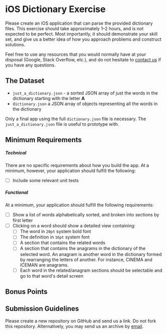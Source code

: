 # iOS Dictionary Exercise

Please create an iOS application that can parse the provided dictionary files. This exercise should take approximately 1&ndash;2 hours, and is not expected to be perfect. Most importantly, it should demonstrate your skill set, and give us a better idea of how you approach problems and construct solutions.

Feel free to use any resources that you would normally have at your disposal (Google, Stack Overflow, etc.), and do not hesitate to [contact us](mailto:developer@hellotonic.com) if you have any questions.

## The Dataset
* `just_a_dictionary.json` - a sorted JSON array of just the words in the dictionary starting with the letter **A**
* `dictionary.json`  a JSON array of objects representing all the words in the dictionary

Only a final app using the full `dictionary.json` file is necessary. The `just_a_dictionary.json` file is useful to prototype with.

## Minimum Requirements

##### Technical

There are no specific requirements about how you build the app. At a minimum, however, your application should fulfill the following:

- [ ] Include some relevant unit tests

##### Functional

At a minimum, your application should fulfill the following requirements:

- [ ] Show a list of words alphabetically sorted, and broken into sections by first letter
- [ ] Clicking on a word should show a detailed view containing:
  - [ ] The word in `20pt` system bold font
  - [ ] The definition in `16pt` system font
  - [ ] A section that contains the related words
  - [ ] A section that contains the anagrams in the dictionary of the selected word. An anagram is another word in the dictionary formed by rearranging the letters of another. For instance, CINEMA and ICEMAN are anagrams.
  - [ ] Each word in the related/anagram sections should be selectable and go to that word's detail screen

## Bonus Points

## Submission Guidelines

Please create a new repository on GitHub and send us a link. Do not fork this repository. Alternatively, you may send us an archive by [email](mailto:developer@hellotonic.com).